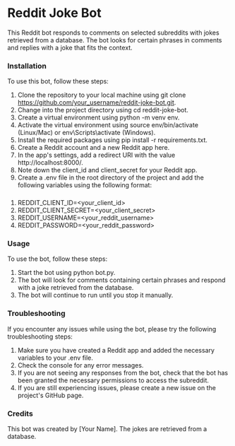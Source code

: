 # Reddit Joke Bot
This Reddit bot responds to comments on selected subreddits with jokes retrieved from a database. The bot looks for certain phrases in comments and replies with a joke that fits the context.

### Installation
To use this bot, follow these steps:

1. Clone the repository to your local machine using git clone https://github.com/your_username/reddit-joke-bot.git.
2. Change into the project directory using cd reddit-joke-bot.
3. Create a virtual environment using python -m venv env.
4. Activate the virtual environment using source env/bin/activate (Linux/Mac) or env\Scripts\activate (Windows).
5. Install the required packages using pip install -r requirements.txt.
6. Create a Reddit account and a new Reddit app here.
7. In the app's settings, add a redirect URI with the value http://localhost:8000/.
8. Note down the client_id and client_secret for your Reddit app.
9. Create a .env file in the root directory of the project and add the following variables using the following format:
### 
1. REDDIT_CLIENT_ID=<your_client_id>
2. REDDIT_CLIENT_SECRET=<your_client_secret>
3. REDDIT_USERNAME=<your_reddit_username>
4. REDDIT_PASSWORD=<your_reddit_password>
### Usage
To use the bot, follow these steps:

1. Start the bot using python bot.py.
2. The bot will look for comments containing certain phrases and respond with a joke retrieved from the database.
3. The bot will continue to run until you stop it manually.
### Troubleshooting
If you encounter any issues while using the bot, please try the following troubleshooting steps:

1. Make sure you have created a Reddit app and added the necessary variables to your .env file.
2. Check the console for any error messages.
3. If you are not seeing any responses from the bot, check that the bot has been granted the necessary permissions to access the subreddit.
4. If you are still experiencing issues, please create a new issue on the project's GitHub page.
### Credits
This bot was created by [Your Name]. The jokes are retrieved from a database.

